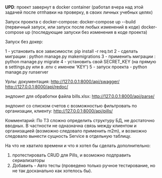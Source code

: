 <p><b>UPD</b>: проект завернут в docker container (работал вчера над этой задачей после отпhавки на проверку, в cвоих личных учебных целях)</p> 
<p>Запуск проекта с docker-compose:
  docker-compose up --build (первичный запуск, или запуск после любых изменений в коде)
  docker-compose up (последующие запуски без изменения в коде проекта)</p>





Запуск без докер:

1 - установить все зависимости: pip install -r req.txt
2 - сделать миграции : python manage.py makemigrations
3 - применить миграции : python manage.py migrate
4 - установить свой SECRET_KEY (на прямую в settings.py или в .env c именем 'KEY')
5 - запуск проекта - python manage.py runserver

Урлы:
  документация:
    http://127.0.0.1:8000/api/swagger/
    http://127.0.0.1:8000/api/redoc/
    
  эндпоинт для обработки файла bills.xlsx:
    http://127.0.0.1:8000/api/parse/
  
  эндпоинт со списком счетов с возможностью фильтровать по организации, клиенту:
    http://127.0.0.1:8000/api/pills/
    

Комментарий:
  По ТЗ сложно определить структуру БД, не достаточно вводных. В частности не одназначна связь между клиентом и организацией (возможно следовало применить m2m), и возможно следовало вынести сущность Service в отдельную таблицу.
   
  
На что не хватило времени и что я хотел бы сделать дополнительно:
  1) протестировать CRUD для Pills, и возможно подправить сериализаторы
  2) Добавить - Авто тесты (проведено только ручное тестирование, но не так досканально как хотелось бы).

